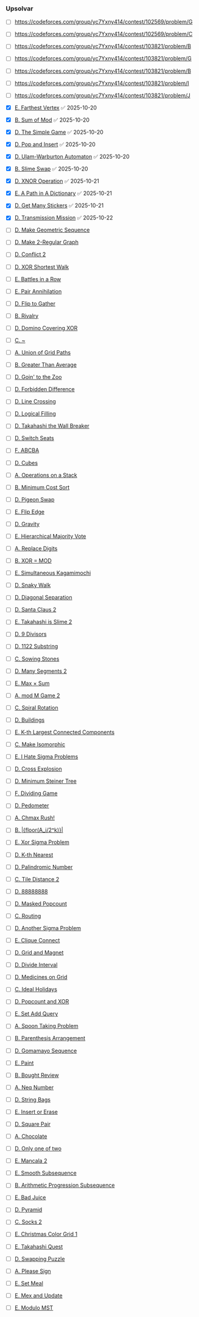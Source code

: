 
### Upsolvar

- [ ] https://codeforces.com/group/yc7Yxny414/contest/102569/problem/G 
- [ ] https://codeforces.com/group/yc7Yxny414/contest/102569/problem/C 
- [ ] https://codeforces.com/group/yc7Yxny414/contest/103821/problem/B 
- [ ] https://codeforces.com/group/yc7Yxny414/contest/103821/problem/G 
- [ ] https://codeforces.com/group/yc7Yxny414/contest/103821/problem/B 
- [ ] https://codeforces.com/group/yc7Yxny414/contest/103821/problem/I 
- [ ] https://codeforces.com/group/yc7Yxny414/contest/103821/problem/J 


- [x] [E. Farthest Vertex](https://atcoder.jp/contests/abc428/tasks/abc428_e) ✅ 2025-10-20
- [x] [B. Sum of Mod](https://atcoder.jp/contests/arc208/tasks/arc208_b) ✅ 2025-10-20
- [x] [D. The Simple Game](https://atcoder.jp/contests/abc427/tasks/abc427_d) ✅ 2025-10-20
- [x] [D. Pop and Insert](https://atcoder.jp/contests/abc426/tasks/abc426_d) ✅ 2025-10-20
- [x] [D. Ulam-Warburton Automaton](https://atcoder.jp/contests/abc425/tasks/abc425_d) ✅ 2025-10-20
- [x] [B. Slime Swap](https://atcoder.jp/contests/arc206/tasks/arc206_b) ✅ 2025-10-20
- [x] [D. XNOR Operation](https://atcoder.jp/contests/abc418/tasks/abc418_d) ✅ 2025-10-21
- [x] [E. A Path in A Dictionary](https://atcoder.jp/contests/abc417/tasks/abc417_e) ✅ 2025-10-21
- [x] [D. Get Many Stickers](https://atcoder.jp/contests/abc415/tasks/abc415_d) ✅ 2025-10-21
- [x] [D. Transmission Mission](https://atcoder.jp/contests/abc414/tasks/abc414_d) ✅ 2025-10-22
- [ ] [D. Make Geometric Sequence](https://atcoder.jp/contests/abc413/tasks/abc413_d)
- [ ] [D. Make 2-Regular Graph](https://atcoder.jp/contests/abc412/tasks/abc412_d)
- [ ] [D. Conflict 2](https://atcoder.jp/contests/abc411/tasks/abc411_d)
- [ ] [D. XOR Shortest Walk](https://atcoder.jp/contests/abc410/tasks/abc410_d)
- [ ] [E. Battles in a Row](https://atcoder.jp/contests/abc410/tasks/abc410_e)
- [ ] [E. Pair Annihilation](https://atcoder.jp/contests/abc409/tasks/abc409_e)
- [ ] [D. Flip to Gather](https://atcoder.jp/contests/abc408/tasks/abc408_d)
- [ ] [B. Rivalry](https://atcoder.jp/contests/arc198/tasks/arc198_b)
- [ ] [D. Domino Covering XOR](https://atcoder.jp/contests/abc407/tasks/abc407_d)
- [ ] [C. ~](https://atcoder.jp/contests/abc406/tasks/abc406_c)
- [ ] [A. Union of Grid Paths](https://atcoder.jp/contests/arc197/tasks/arc197_a)
- [ ] [B. Greater Than Average](https://atcoder.jp/contests/arc197/tasks/arc197_b)
- [ ] [D. Goin' to the Zoo](https://atcoder.jp/contests/abc404/tasks/abc404_d)
- [ ] [D. Forbidden Difference](https://atcoder.jp/contests/abc403/tasks/abc403_d)
- [ ] [D. Line Crossing](https://atcoder.jp/contests/abc402/tasks/abc402_d)
- [ ] [D. Logical Filling](https://atcoder.jp/contests/abc401/tasks/abc401_d)
- [ ] [D. Takahashi the Wall Breaker](https://atcoder.jp/contests/abc400/tasks/abc400_d)
- [ ] [D. Switch Seats](https://atcoder.jp/contests/abc399/tasks/abc399_d)
- [ ] [F. ABCBA](https://atcoder.jp/contests/abc398/tasks/abc398_f)
- [ ] [D. Cubes](https://atcoder.jp/contests/abc397/tasks/abc397_d)
- [ ] [A. Operations on a Stack](https://atcoder.jp/contests/arc194/tasks/arc194_a)
- [ ] [B. Minimum Cost Sort](https://atcoder.jp/contests/arc194/tasks/arc194_b)
- [ ] [D. Pigeon Swap](https://atcoder.jp/contests/abc395/tasks/abc395_d)
- [ ] [E. Flip Edge](https://atcoder.jp/contests/abc395/tasks/abc395_e)
- [ ] [D. Gravity](https://atcoder.jp/contests/abc391/tasks/abc391_d)
- [ ] [E. Hierarchical Majority Vote](https://atcoder.jp/contests/abc391/tasks/abc391_e)
- [ ] [A. Replace Digits](https://atcoder.jp/contests/arc191/tasks/arc191_a)
- [ ] [B. XOR = MOD](https://atcoder.jp/contests/arc191/tasks/arc191_b)
- [ ] [E. Simultaneous Kagamimochi](https://atcoder.jp/contests/abc388/tasks/abc388_e)
- [ ] [D. Snaky Walk](https://atcoder.jp/contests/abc387/tasks/abc387_d)
- [ ] [D. Diagonal Separation](https://atcoder.jp/contests/abc386/tasks/abc386_d)
- [ ] [D. Santa Claus 2](https://atcoder.jp/contests/abc385/tasks/abc385_d)
- [ ] [E. Takahashi is Slime 2](https://atcoder.jp/contests/abc384/tasks/abc384_e)
- [ ] [D. 9 Divisors](https://atcoder.jp/contests/abc383/tasks/abc383_d)
- [ ] [D. 1122 Substring](https://atcoder.jp/contests/abc381/tasks/abc381_d)
- [ ] [C. Sowing Stones](https://atcoder.jp/contests/abc379/tasks/abc379_c)
- [ ] [D. Many Segments 2](https://atcoder.jp/contests/abc377/tasks/abc377_d)
- [ ] [E. Max × Sum](https://atcoder.jp/contests/abc376/tasks/abc376_e)
- [ ] [A. mod M Game 2](https://atcoder.jp/contests/arc185/tasks/arc185_a)
- [ ] [C. Spiral Rotation](https://atcoder.jp/contests/abc375/tasks/abc375_c)
- [ ] [D. Buildings](https://atcoder.jp/contests/abc372/tasks/abc372_d)
- [ ] [E. K-th Largest Connected Components](https://atcoder.jp/contests/abc372/tasks/abc372_e)
- [ ] [C. Make Isomorphic](https://atcoder.jp/contests/abc371/tasks/abc371_c)
- [ ] [E. I Hate Sigma Problems](https://atcoder.jp/contests/abc371/tasks/abc371_e)
- [ ] [D. Cross Explosion](https://atcoder.jp/contests/abc370/tasks/abc370_d)
- [ ] [D. Minimum Steiner Tree](https://atcoder.jp/contests/abc368/tasks/abc368_d)
- [ ] [F. Dividing Game](https://atcoder.jp/contests/abc368/tasks/abc368_f)
- [ ] [D. Pedometer](https://atcoder.jp/contests/abc367/tasks/abc367_d)
- [ ] [A. Chmax Rush!](https://atcoder.jp/contests/arc182/tasks/arc182_a)
- [ ] [B. |{floor(A_i/2^k)}|](https://atcoder.jp/contests/arc182/tasks/arc182_b)
- [ ] [E. Xor Sigma Problem](https://atcoder.jp/contests/abc365/tasks/abc365_e)
- [ ] [D. K-th Nearest](https://atcoder.jp/contests/abc364/tasks/abc364_d)
- [ ] [D. Palindromic Number](https://atcoder.jp/contests/abc363/tasks/abc363_d)
- [ ] [C. Tile Distance 2](https://atcoder.jp/contests/abc359/tasks/abc359_c)
- [ ] [D. 88888888](https://atcoder.jp/contests/abc357/tasks/abc357_d)
- [ ] [D. Masked Popcount](https://atcoder.jp/contests/abc356/tasks/abc356_d)
- [ ] [C. Routing](https://atcoder.jp/contests/arc177/tasks/arc177_c)
- [ ] [D. Another Sigma Problem](https://atcoder.jp/contests/abc353/tasks/abc353_d)
- [ ] [E. Clique Connect](https://atcoder.jp/contests/abc352/tasks/abc352_e)
- [ ] [D. Grid and Magnet](https://atcoder.jp/contests/abc351/tasks/abc351_d)
- [ ] [D. Divide Interval](https://atcoder.jp/contests/abc349/tasks/abc349_d)
- [ ] [D. Medicines on Grid](https://atcoder.jp/contests/abc348/tasks/abc348_d)
- [ ] [C. Ideal Holidays](https://atcoder.jp/contests/abc347/tasks/abc347_c)
- [ ] [D. Popcount and XOR](https://atcoder.jp/contests/abc347/tasks/abc347_d)
- [ ] [E. Set Add Query](https://atcoder.jp/contests/abc347/tasks/abc347_e)
- [ ] [A. Spoon Taking Problem](https://atcoder.jp/contests/arc175/tasks/arc175_a)
- [ ] [B. Parenthesis Arrangement](https://atcoder.jp/contests/arc175/tasks/arc175_b)
- [ ] [D. Gomamayo Sequence](https://atcoder.jp/contests/abc346/tasks/abc346_d)
- [ ] [E. Paint](https://atcoder.jp/contests/abc346/tasks/abc346_e)
- [ ] [B. Bought Review](https://atcoder.jp/contests/arc174/tasks/arc174_b)
- [ ] [A. Neq Number](https://atcoder.jp/contests/arc173/tasks/arc173_a)
- [ ] [D. String Bags](https://atcoder.jp/contests/abc344/tasks/abc344_d)
- [ ] [E. Insert or Erase](https://atcoder.jp/contests/abc344/tasks/abc344_e)
- [ ] [D. Square Pair](https://atcoder.jp/contests/abc342/tasks/abc342_d)
- [ ] [A. Chocolate](https://atcoder.jp/contests/arc172/tasks/arc172_a)
- [ ] [D. Only one of two](https://atcoder.jp/contests/abc341/tasks/abc341_d)
- [ ] [E. Mancala 2](https://atcoder.jp/contests/abc340/tasks/abc340_e)
- [ ] [E. Smooth Subsequence](https://atcoder.jp/contests/abc339/tasks/abc339_e)
- [ ] [B. Arithmetic Progression Subsequence](https://atcoder.jp/contests/arc170/tasks/arc170_b)
- [ ] [E. Bad Juice](https://atcoder.jp/contests/abc337/tasks/abc337_e)
- [ ] [D. Pyramid](https://atcoder.jp/contests/abc336/tasks/abc336_d)
- [ ] [C. Socks 2](https://atcoder.jp/contests/abc334/tasks/abc334_c)
- [ ] [E. Christmas Color Grid 1](https://atcoder.jp/contests/abc334/tasks/abc334_e)
- [ ] [E. Takahashi Quest](https://atcoder.jp/contests/abc333/tasks/abc333_e)
- [ ] [D. Swapping Puzzle](https://atcoder.jp/contests/abc332/tasks/abc332_d)
- [ ] [A. Please Sign](https://atcoder.jp/contests/arc169/tasks/arc169_a)
- [ ] [E. Set Meal](https://atcoder.jp/contests/abc331/tasks/abc331_e)
- [ ] [E. Mex and Update](https://atcoder.jp/contests/abc330/tasks/abc330_e)
- [ ] [E. Modulo MST](https://atcoder.jp/contests/abc328/tasks/abc328_e)